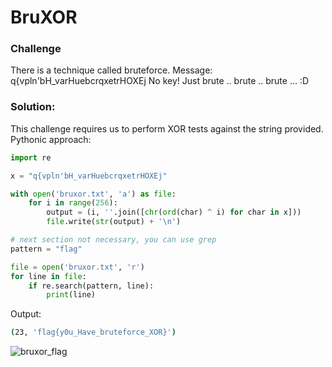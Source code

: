 # BruXOR
### Challenge
There is a technique called bruteforce. Message: q{vpln'bH_varHuebcrqxetrHOXEj No key! Just brute .. brute .. brute ... :D
### Solution:
This challenge requires us to perform XOR tests against the string provided. Pythonic approach:
```python
import re

x = "q{vpln'bH_varHuebcrqxetrHOXEj"

with open('bruxor.txt', 'a') as file:
    for i in range(256):
        output = (i, ''.join([chr(ord(char) ^ i) for char in x]))
        file.write(str(output) + '\n')

# next section not necessary, you can use grep
pattern = "flag"

file = open('bruxor.txt', 'r')
for line in file:
    if re.search(pattern, line):
        print(line)
```
Output:
```bash
(23, 'flag{y0u_Have_bruteforce_XOR}')
```
![bruxor_flag](https://user-images.githubusercontent.com/59718043/123848199-6d6e7d00-d8e5-11eb-92cb-190c7cfaae67.png)
